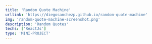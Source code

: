 ```yaml
---
title: 'Random Quote Machine'
urllink: 'https://diegosanchezp.github.io/random-quote-machine'
img: 'random-quote-machine-screenshot.png'
description: 'Random Quotes'
techs: ['ReactJs']
type: 'MINI-PROJECT'
---
```

